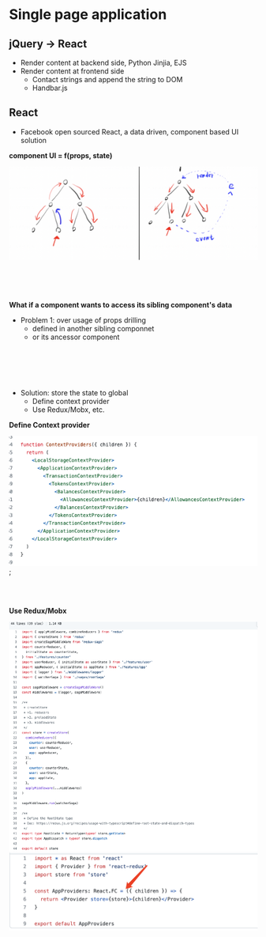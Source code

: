 # Single page application


## jQuery -> React

- Render content at backend side, Python Jinjia, EJS
- Render content at frontend side
	- Contact strings and append the string to DOM
	- Handbar.js


## React

- Facebook open sourced React, a data driven, component based UI solution

**component UI = f(props, state)**



![siblings](./pictures/siblings.png)

<br>
<br>
<br>

**What if a component wants to access its sibling component's data**

- Problem 1: over usage of props drilling
	- defined in another sibling componnet
	- or its ancessor component


<br>
<br>
<br>
<br>

- Solution: store the state to global
	- Define context provider
	- Use Redux/Mobx, etc.


**Define Context provider**

![context solution](./pictures/global.01.png);

<br>
<br>




**Use Redux/Mobx**

![Redux solution](./pictures/global.02.png)
![Redux Solution-2](./pictures/global.05.png)
